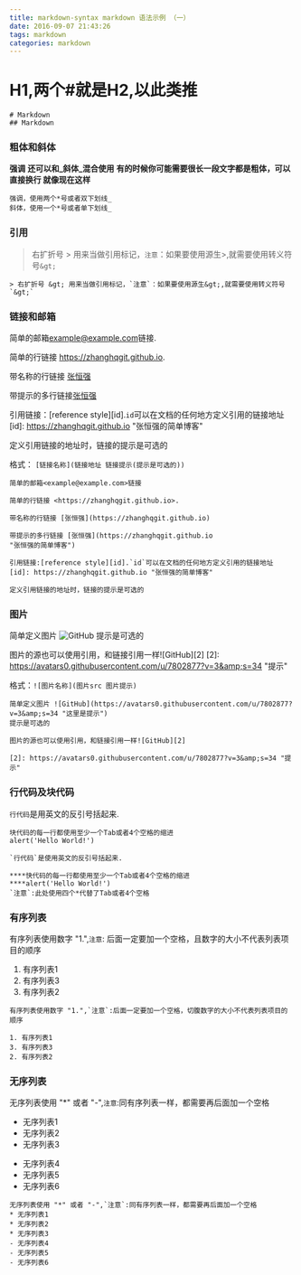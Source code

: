 ```yaml
---
title: markdown-syntax markdown 语法示例 （一）
date: 2016-09-07 21:43:26
tags: markdown
categories: markdown
---
```


# H1,两个#就是H2,以此类推
```
# Markdown
## Markdown
```

### 粗体和斜体

**强调** **还可以和_斜体_混合使用**
**有的时候你可能需要很长一段文字都是粗体，可以直接换行
就像现在这样**
```
强调，使用两个*号或者双下划线_
斜体，使用一个*号或者单下划线_
```

### 引用
> 右扩折号 &gt; 用来当做引用标记，`注意`：如果要使用源生&gt;,就需要使用转义符号`&gt;`

```
> 右扩折号 &gt; 用来当做引用标记，`注意`：如果要使用源生&gt;,就需要使用转义符号`&gt;`
```

### 链接和邮箱

简单的邮箱<example@example.com>链接.

简单的行链接 <https://zhanghqgit.github.io>.

带名称的行链接 [张恒强](https://zhanghqgit.github.io)

带提示的多行链接[张恒强](https://zhanghqgit.github.io 
"张恒强的简单博客")

引用链接：[reference style][id].`id`可以在文档的任何地方定义引用的链接地址
[id]: https://zhanghqgit.github.io "张恒强的简单博客"

定义引用链接的地址时，链接的提示是可选的

格式： `[链接名称](链接地址 链接提示(提示是可选的))`
```
简单的邮箱<example@example.com>链接

简单的行链接 <https://zhanghqgit.github.io>.

带名称的行链接 [张恒强](https://zhanghqgit.github.io)

带提示的多行链接 [张恒强](https://zhanghqgit.github.io 
"张恒强的简单博客")

引用链接:[reference style][id].`id`可以在文档的任何地方定义引用的链接地址
[id]: https://zhanghqgit.github.io "张恒强的简单博客"

定义引用链接的地址时，链接的提示是可选的

```

### 图片

简单定义图片 ![GitHub](https://avatars0.githubusercontent.com/u/7802877?v=3&amp;s=34 "这里是提示")
提示是可选的

图片的源也可以使用引用，和链接引用一样![GitHub][2]
[2]: https://avatars0.githubusercontent.com/u/7802877?v=3&amp;s=34 "提示"

格式：`![图片名称](图片src 图片提示)`
```
简单定义图片 ![GitHub](https://avatars0.githubusercontent.com/u/7802877?v=3&amp;s=34 "这里是提示")
提示是可选的

图片的源也可以使用引用，和链接引用一样![GitHub][2]

[2]: https://avatars0.githubusercontent.com/u/7802877?v=3&amp;s=34 "提示"
```

### 行代码及块代码

`行代码`是用英文的反引号括起来.

	块代码的每一行都使用至少一个Tab或者4个空格的缩进
	alert('Hello World!')

```
`行代码`是使用英文的反引号括起来.

****快代码的每一行都使用至少一个Tab或者4个空格的缩进
****alert('Hello World!')
`注意`:此处使用四个*代替了Tab或者4个空格
```

### 有序列表

有序列表使用数字 "1.",`注意`: 后面一定要加一个空格，且数字的大小不代表列表项目的顺序

1. 有序列表1
3. 有序列表3
2. 有序列表2

```
有序列表使用数字 "1.",`注意`:后面一定要加一个空格，切腹数字的大小不代表列表项目的顺序

1. 有序列表1
3. 有序列表3
2. 有序列表2
```

### 无序列表

无序列表使用 "*" 或者 "-",`注意`:同有序列表一样，都需要再后面加一个空格

* 无序列表1
* 无序列表2
* 无序列表3
- 无序列表4
- 无序列表5
- 无序列表6

```
无序列表使用 "*" 或者 "-",`注意`:同有序列表一样，都需要再后面加一个空格
* 无序列表1
* 无序列表2
* 无序列表3
- 无序列表4
- 无序列表5
- 无序列表6

```
